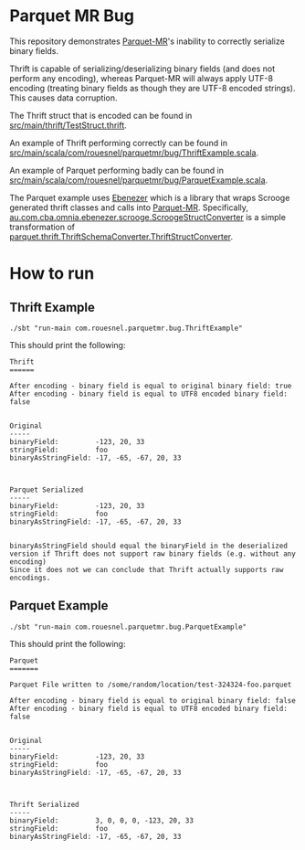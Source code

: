 Parquet MR Bug
==============

This repository demonstrates [Parquet-MR](https://github.com/Parquet/parquet-mr/)'s inability to correctly serialize binary fields.

Thrift is capable of serializing/deserializing binary fields (and does not perform any encoding),
whereas Parquet-MR will always apply UTF-8 encoding (treating binary fields as though they are
UTF-8 encoded strings). This causes data corruption.

The Thrift struct that is encoded can be found in [src/main/thrift/TestStruct.thrift](src/main/thrift/TestStruct.thrift).

An example of Thrift performing correctly can be found in [src/main/scala/com/rouesnel/parquetmr/bug/ThriftExample.scala](src/main/scala/com/rouesnel/parquetmr/bug/ThriftExample.scala).

An example of Parquet performing badly can be found in [src/main/scala/com/rouesnel/parquetmr/bug/ParquetExample.scala](src/main/scala/com/rouesnel/parquetmr/bug/ParquetExample.scala).

The Parquet example uses [Ebenezer](https://github.com/CommBank/ebenezer) which is a library that wraps Scrooge
generated thrift classes and calls into [Parquet-MR](https://github.com/Parquet/parquet-mr/).
Specifically, [au.com.cba.omnia.ebenezer.scrooge.ScroogeStructConverter](https://github.com/CommBank/ebenezer/blob/master/core/src/main/scala/au/com/cba/omnia/ebenezer/scrooge/ScroogeStructConverter.scala)
is a simple transformation of [parquet.thrift.ThriftSchemaConverter.ThriftStructConverter](https://github.com/Parquet/parquet-mr/blob/master/parquet-thrift/src/main/java/parquet/thrift/ThriftSchemaConverter.java).

How to run
==========

Thrift Example
--------------

    ./sbt "run-main com.rouesnel.parquetmr.bug.ThriftExample"

This should print the following:

    Thrift
    ======

    After encoding - binary field is equal to original binary field: true
    After encoding - binary field is equal to UTF8 encoded binary field: false


    Original
    -----
    binaryField:         -123, 20, 33
    stringField:         foo
    binaryAsStringField: -17, -65, -67, 20, 33



    Parquet Serialized
    -----
    binaryField:         -123, 20, 33
    stringField:         foo
    binaryAsStringField: -17, -65, -67, 20, 33


    binaryAsStringField should equal the binaryField in the deserialized version if Thrift does not support raw binary fields (e.g. without any encoding)
    Since it does not we can conclude that Thrift actually supports raw encodings.

Parquet Example
---------------

    ./sbt "run-main com.rouesnel.parquetmr.bug.ParquetExample"

This should print the following:

    Parquet
    =======

    Parquet File written to /some/random/location/test-324324-foo.parquet

    After encoding - binary field is equal to original binary field: false
    After encoding - binary field is equal to UTF8 encoded binary field: false


    Original
    -----
    binaryField:         -123, 20, 33
    stringField:         foo
    binaryAsStringField: -17, -65, -67, 20, 33



    Thrift Serialized
    -----
    binaryField:         3, 0, 0, 0, -123, 20, 33
    stringField:         foo
    binaryAsStringField: -17, -65, -67, 20, 33
